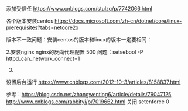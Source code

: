 添加受信任
https://www.cnblogs.com/stulzq/p/7742066.html

各个版本安装centos
https://docs.microsoft.com/zh-cn/dotnet/core/linux-prerequisites?tabs=netcore2x

版本不一致问题：安装centos的版本和linux的版本一定要相同：


2.安装nginx
nginx的反向代理配置
500 问题：setsebool -P httpd_can_network_connect=1

3.
设置后台运行 https://www.cnblogs.com/2012-10-3/articles/8158837.html


参考：https://blog.csdn.net/zhangwenting6/article/details/79047125
http://www.cnblogs.com/rabbityi/p/7019662.html
关闭 setenforce 0